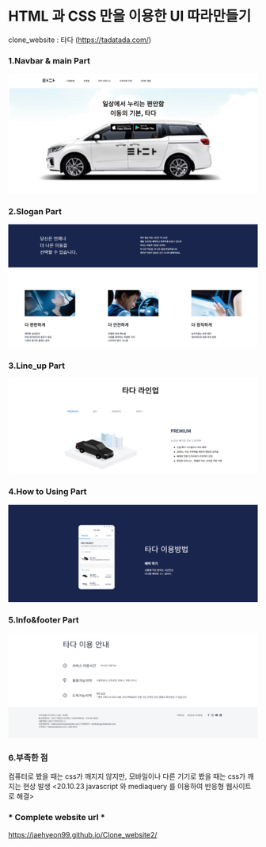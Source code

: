 # HTML 과 CSS 만을 이용한 UI 따라만들기 
clone_website : 타다 (https://tadatada.com/)

### 1.Navbar & main Part
<img src ="https://github.com/jaehyeon99/Clone_website2/blob/main/img/nav.PNG?raw=true">

### 2.Slogan Part
<img src ="https://github.com/jaehyeon99/Clone_website2/blob/main/img/slogan.PNG?raw=true">

### 3.Line_up Part
<img src ="https://github.com/jaehyeon99/Clone_website2/blob/main/img/line_up.PNG?raw=true">

### 4.How to Using Part
<img src ="https://github.com/jaehyeon99/Clone_website2/blob/main/img/method.PNG?raw=true">

### 5.Info&footer Part
<img src ="https://github.com/jaehyeon99/Clone_website2/blob/main/img/info_footer.PNG?raw=true">

### 6.부족한 점
컴퓨터로 봤을 때는 css가 깨지지 않지만, 모바일이나 다른 기기로 봤을 때는 css가 깨지는 현상 발생
<20.10.23 javascript 와 mediaquery 를 이용하여 반응형 웹사이트로 해결>

### * Complete website url *
https://jaehyeon99.github.io/Clone_website2/

